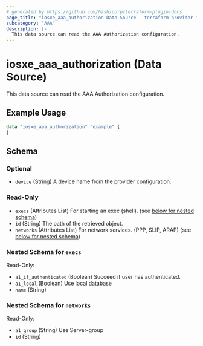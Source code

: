 ```yaml
---
# generated by https://github.com/hashicorp/terraform-plugin-docs
page_title: "iosxe_aaa_authorization Data Source - terraform-provider-iosxe"
subcategory: "AAA"
description: |-
  This data source can read the AAA Authorization configuration.
---
```


# iosxe_aaa_authorization (Data Source)

This data source can read the AAA Authorization configuration.

## Example Usage

```terraform
data "iosxe_aaa_authorization" "example" {
}
```

<!-- schema generated by tfplugindocs -->
## Schema

### Optional

- `device` (String) A device name from the provider configuration.

### Read-Only

- `execs` (Attributes List) For starting an exec (shell). (see [below for nested schema](#nestedatt--execs))
- `id` (String) The path of the retrieved object.
- `networks` (Attributes List) For network services. (PPP, SLIP, ARAP) (see [below for nested schema](#nestedatt--networks))

<a id="nestedatt--execs"></a>
### Nested Schema for `execs`

Read-Only:

- `a1_if_authenticated` (Boolean) Succeed if user has authenticated.
- `a1_local` (Boolean) Use local database
- `name` (String)


<a id="nestedatt--networks"></a>
### Nested Schema for `networks`

Read-Only:

- `a1_group` (String) Use Server-group
- `id` (String)
